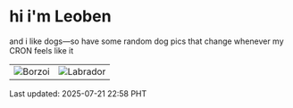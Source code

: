 # hi i'm Leoben

and i like dogs—so have some random dog pics that change whenever my CRON feels like it

|  |  |
|--------|----------|
| ![Borzoi](https://random-dog-vercel.vercel.app/api/random-borzoi?v=1753109938) | ![Labrador](https://random-dog-vercel.vercel.app/api/random-labrador?v=1753109938) |

Last updated: 2025-07-21 22:58 PHT
